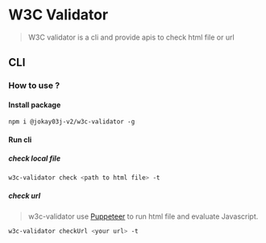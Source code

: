 # W3C Validator

> W3C validator is a cli and provide apis to check html file or url

## CLI

### How to use ?

#### Install package

```
npm i @jokay03j-v2/w3c-validator -g
```

#### Run cli

##### check local file

```bash
w3c-validator check <path to html file> -t
```

##### check url

> w3c-validator use [Puppeteer](<[https](https://pptr.dev/)>)
> to run html file and evaluate Javascript.

```bash
w3c-validator checkUrl <your url> -t
```
